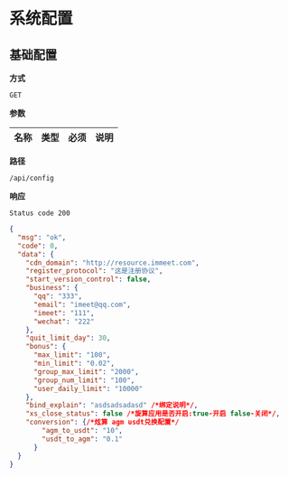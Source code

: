 # 系统配置

## 基础配置

**方式**

`GET`

**参数**

| 名称 | 类型 | 必须 | 说明 |
| :--: | :--: | :--: | :--: |


**路径**

`/api/config`

**响应**

`Status code 200`

```json
{
  "msg": "ok",
  "code": 0,
  "data": {
    "cdn_domain": "http://resource.immeet.com",
    "register_protocol": "这是注册协议",
    "start_version_control": false,
    "business": {
      "qq": "333",
      "email": "imeet@qq.com",
      "imeet": "111",
      "wechat": "222"
    },
    "quit_limit_day": 30,
    "bonus": {
      "max_limit": "100",
      "min_limit": "0.02",
      "group_max_limit": "2000",
      "group_num_limit": "100",
      "user_daily_limit": "10000"
    },
    "bind_explain": "asdsadsadasd" /*绑定说明*/,
    "xs_close_status": false /*旋算应用是否开启:true-开启 false-关闭*/,
    "conversion": {/*炫算 agm usdt兑换配置*/
        "agm_to_usdt": "10",
        "usdt_to_agm": "0.1"
      }
  }
}
```
